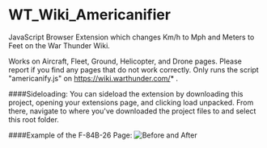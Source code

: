 # WT_Wiki_Americanifier
JavaScript Browser Extension which changes Km/h to Mph and Meters to Feet on the War Thunder Wiki.

Works on Aircraft, Fleet, Ground, Helicopter, and Drone pages. Please report if you find any pages that do not work correctly.
Only runs the script "americanify.js" on https://wiki.warthunder.com/* .

####Sideloading:
You can sideload the extension by downloading this project, opening your extensions page, and clicking load unpacked.
From there, navigate to where you've downloaded the project files to and select this root folder.

####Example of the F-84B-26 Page:
![Before and After](https://github.com/j-cob44/WT_Wiki_Americanifier/blob/master/examples/BeforeAndAfter.png)
